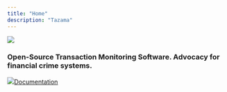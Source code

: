 ```yaml
---
title: "Home"
description: "Tazama"
---
```


![](/hacker3.png)

### Open-Source Transaction Monitoring Software. Advocacy for financial crime systems.
![](/document2.png)[Documentation](https://github.com/frmscoe/docs/tree/main)
